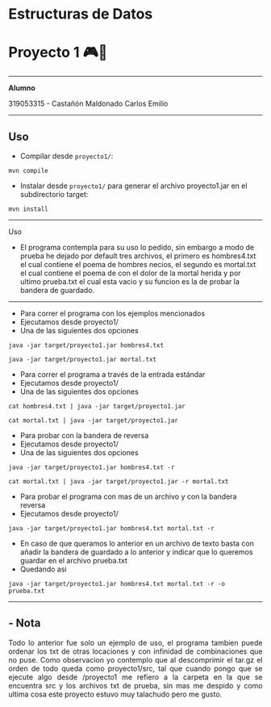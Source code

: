 **Estructuras de Datos**
====================

# **Proyecto 1** 🎮🥊

---------------------------------------------------


**Alumno**

319053315 - Castañón Maldonado Carlos Emilio


---

## **Uso**

- Compilar desde `proyecto1/`:

```
mvn compile
```

- Instalar desde `proyecto1/` para generar el archivo proyecto1.jar en el subdirectorio target:

```
mvn install
```


---------------------------------------------------
 Uso 
- El programa contempla para su uso lo pedido, sin embargo a modo de prueba he dejado por default tres archivos, el primero es hombres4.txt el cual contiene el poema de hombres necios, el segundo es mortal.txt el cual contiene el poema de con el dolor de la mortal herida y por ultimo prueba.txt el cual esta vacio y su funcion es la de probar la bandera de guardado.
---
- Para correr el programa con los ejemplos mencionados
-  Ejecutamos desde proyecto1/ 
-  Una de las siguientes dos opciones
```
java -jar target/proyecto1.jar hombres4.txt
```
```
java -jar target/proyecto1.jar mortal.txt
```
- Para correr el programa a través de la entrada estándar
- Ejecutamos desde proyecto1/ 
-  Una de las siguientes dos opciones
```
cat hombres4.txt | java -jar target/proyecto1.jar
```
```
cat mortal.txt | java -jar target/proyecto1.jar
```

- Para probar con la bandera de reversa
- Ejecutamos desde proyecto1/ 
-  Una de las siguientes dos opciones
```
java -jar target/proyecto1.jar hombres4.txt -r
```
```
cat mortal.txt | java -jar target/proyecto1.jar -r mortal.txt
```

- Para probar el programa con mas de un archivo y con la bandera reversa
- Ejecutamos desde proyecto1/ 

```
java -jar target/proyecto1.jar hombres4.txt mortal.txt -r
```

- En caso de que queramos lo anterior en un archivo de texto basta con añadir la bandera de guardado a lo anterior y indicar que lo queremos guardar en el archivo prueba.txt 
- Quedando asi 
  
```
java -jar target/proyecto1.jar hombres4.txt mortal.txt -r -o prueba.txt
```


----------------------------------------------------------------

## **- Nota**

<div align="justify">
Todo lo anterior fue solo un ejemplo de uso, el programa tambien puede ordenar los txt de otras locaciones y con infinidad de combinaciones que no puse.
  Como observacion yo contemplo que al descomprimir el tar.gz el orden de todo queda como proyecto1/src, tal que cuando pongo que se ejecute algo desde /proyecto1 me refiero a la carpeta en la que se encuentra src y los archivos txt de prueba, sin mas me despido y como ultima cosa este proyecto estuvo muy talachudo pero me gusto.
</div>
